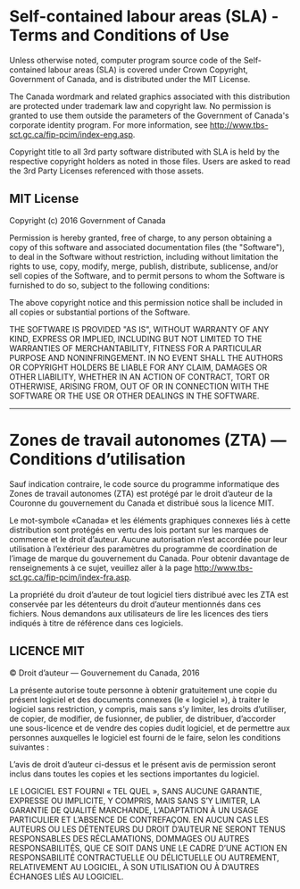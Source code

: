 # Self-contained labour areas (SLA) - Terms and Conditions of Use

Unless otherwise noted, computer program source code of the Self-contained labour areas (SLA) is covered under Crown Copyright, Government of Canada, and is distributed under the MIT License.

The Canada wordmark and related graphics associated with this distribution are protected under trademark law and copyright law. No permission is granted to use them outside the parameters of the Government of Canada's corporate identity program. For more information, see http://www.tbs-sct.gc.ca/fip-pcim/index-eng.asp.

Copyright title to all 3rd party software distributed with SLA is held by the respective copyright holders as noted in those files. Users are asked to read the 3rd Party Licenses referenced with those assets.

## MIT License

Copyright (c) 2016 Government of Canada

Permission is hereby granted, free of charge, to any person obtaining a copy of this software and associated documentation files (the "Software"), to deal in the Software without restriction, including without limitation the rights to use, copy, modify, merge, publish, distribute, sublicense, and/or sell copies of the Software, and to permit persons to whom the Software is furnished to do so, subject to the following conditions:

The above copyright notice and this permission notice shall be included in all copies or substantial portions of the Software.

THE SOFTWARE IS PROVIDED "AS IS", WITHOUT WARRANTY OF ANY KIND, EXPRESS OR IMPLIED, INCLUDING BUT NOT LIMITED TO THE WARRANTIES OF MERCHANTABILITY, FITNESS FOR A PARTICULAR PURPOSE AND NONINFRINGEMENT. IN NO EVENT SHALL THE AUTHORS OR COPYRIGHT HOLDERS BE LIABLE FOR ANY CLAIM, DAMAGES OR OTHER LIABILITY, WHETHER IN AN ACTION OF CONTRACT, TORT OR OTHERWISE, ARISING FROM, OUT OF OR IN CONNECTION WITH THE SOFTWARE OR THE USE OR OTHER DEALINGS IN THE SOFTWARE.

--------------------------------------------------------------------------------------------------------------------------------------

#  Zones de travail autonomes (ZTA) — Conditions d’utilisation

Sauf indication contraire, le code source du programme informatique des Zones de travail autonomes (ZTA) est protégé par le droit d’auteur de la Couronne du gouvernement du Canada et distribué sous la licence MIT.

Le mot-symbole «Canada» et les éléments graphiques connexes liés à cette distribution sont protégés en vertu des lois portant sur les marques de commerce et le droit d’auteur. Aucune autorisation n’est accordée pour leur utilisation à l’extérieur des paramètres du programme de coordination de l’image de marque du gouvernement du Canada. Pour obtenir davantage de renseignements à ce sujet, veuillez aller à la page http://www.tbs-sct.gc.ca/fip-pcim/index-fra.asp.

La propriété du droit d’auteur de tout logiciel tiers distribué avec les ZTA est conservée par les détenteurs du droit d’auteur mentionnés dans ces fichiers. Nous demandons aux utilisateurs de lire les licences des tiers indiqués à titre de référence dans ces logiciels.

## LICENCE MIT

© Droit d’auteur — Gouvernement du Canada, 2016

La présente autorise toute personne à obtenir gratuitement une copie du présent logiciel et des documents connexes (le « logiciel »), à traiter le logiciel sans restriction, y compris, mais sans s’y limiter, les droits d’utiliser, de copier, de modifier, de fusionner, de publier, de distribuer, d’accorder une sous-licence et de vendre des copies dudit logiciel, et de permettre aux personnes auxquelles le logiciel est fourni de le faire, selon les conditions suivantes :

L’avis de droit d’auteur ci-dessus et le présent avis de permission seront inclus dans toutes les copies et les sections importantes du logiciel.

LE LOGICIEL EST FOURNI « TEL QUEL », SANS AUCUNE GARANTIE, EXPRESSE OU IMPLICITE, Y COMPRIS, MAIS SANS S’Y LIMITER, LA GARANTIE DE QUALITÉ MARCHANDE, L’ADAPTATION À UN USAGE PARTICULIER ET L’ABSENCE DE CONTREFAÇON. EN AUCUN CAS LES AUTEURS OU LES DÉTENTEURS DU DROIT D’AUTEUR NE SERONT TENUS RESPONSABLES DES RÉCLAMATIONS, DOMMAGES OU AUTRES RESPONSABILITÉS, QUE CE SOIT DANS UNE LE CADRE D’UNE ACTION EN RESPONSABILITÉ CONTRACTUELLE OU DÉLICTUELLE OU AUTREMENT, RELATIVEMENT AU LOGICIEL, À SON UTILISATION OU À D’AUTRES ÉCHANGES LIÉS AU LOGICIEL.
